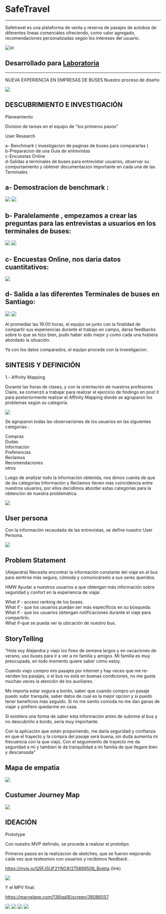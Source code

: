 # SafeTravel
---------------------------------------------------------------------------------------------------------------


Safetravel es una plataforma de venta y reserva de pasajes de autobús de diferentes líneas comerciales ofreciendo, como valor agregado, recomendaciones personalizadas según los intereses del usuario.

![st](https://user-images.githubusercontent.com/32283291/37967468-d50b2290-31a1-11e8-99a6-26be99771a98.png)

## Desarrollado para [Laboratoria](http://laboratoria.la)
-----------------------------------------------------------------------------------------------------------------


NUEVA EXPERIENCIA EN EMPRESAS DE BUSES
Nuestro proceso de diseño

<img src="img/desing.jpg">


DESCUBRIMIENTO E INVESTIGACIÓN
--------------------------------------------------------------------------------------------------------------------
Planeamiento 

Division de tareas en el equipo de "los primeros pasos"

User Research

a- Benchmark ( investigacion de paginas de buses para compararlas ) <br>
b-Preparacion de una Guia de entrevistas <br>
c-Encuestas Online <br>
d-Salidas a terminales de buses para entrevistar usuarios, observar su comportamiento y obtener documentacion importante en cada una de las Terminales <br>

a- Demostracion de benchmark :
-----------------------------------

<img src="img/berch.png"> <img src="img/berch2.png">

b- Paralelamente , empezamos a crear las preguntas para las entrevistas a usuarios en los terminales de buses:
--------------------------------------------------------------------------------------------------------------------

<img src="img/entrevistas1.png"> <img src="img/entrevista2.png">

c- Encuestas Online, nos daria datos cuantitativos:
---------------------------------------------------------------------------------------------------------------------
<img src="img/cuantitativos.png">

d- Salida a las diferentes Terminales de buses en Santiago:
-----------------------------------------------------------------------------------------------------------------------

<img src="img/terminal.jpg"> <img src="img/terminal2.jpg">

Al promediar las 16:00 horas, el equipo se junto con la finalidad de compartir sus experiencias durante el trabajo en campo, darse feedbacks sobre lo que se hizo bien, pudo haber sido mejor y como cada una hubiera abordado la situación.

Ya con los datos comparados, el equipo procede con la investigacion.


SINTESIS Y DEFINICIÓN
-------------------------------------------------------------------------------------------------------------------------

1.- Affinity Mapping

Durante las horas de clases, y con la orientación de nuestros profesores Claire, se comenzó a trabajar para realizar el ejercicio de findings en post it para posteriormente realizar el Affinity Mapping donde se agruparon los problemas según su categoría.

<img src="img/diagrama1.png">

Se agruparon todas las observaciones de los usuarios en las siguientes categorías :

Compras <br>
Dudas <br>
Información <br>
Preferencias <br>
Reclamos <br>
Recomendaciones <br>
otros <br>

Luego de analizar todo la información obtenida, nos dimos cuenta de que de las categorías Información y Reclamos tienen más coincidencia entre nuestros usuarios, por ellos decidimos abordar estas categorías para la obtención de nuestra problemática.

<img src="img/afinitymap.png"> 


User persona
----------------------------------------------------------------------------------------------------------------------------

Con la información recaudada de las entrevistas, se define nuestro User Persona.

<img src="img/alejandra.png">


Problem Statement
----------------------------------------------------------------------------------------------------------------------------

{Alejandra} Necesita encontrar la información constante del viaje en el bus para sentirse más segura, cómoda y comunicárselo a sus seres queridos.

HMW Ayudar a nuestros usuarios a que obtengan más información sobre seguridad y confort en la experiencia de viajar.

What if - acceso ranking de los buses. <br>
What if - que los usuarios puedan ser más específicos en su búsqueda.  <br>
What if - que los usuarios obtengan notificaciones durante el viaje para compartirlo. <br>
What if-que se pueda ver la ubicación de nuestro bus. <br>


StoryTelling
----------------------------------------------------------------------------------------------------------------------------

"Hola soy Alejandra y viajo los fines de semana largos y en vacaciones de verano, uso buses para ir a ver a mi familia y amigos. Mi familia es muy preocupada, en todo momento quiere saber cómo estoy.

Cuando viajo compro mis pasajes por internet y hay veces que me re-venden los pasajes, o el bus no está en buenas condiciones, no me gusta muchas veces la atención de los auxiliares.

Me importa estar segura a bordo, saber que cuando compro un pasaje puedo subir tranquila, saber datos de cual es la mejor opcion y si puedo tener beneficios más seguido. Si no me siento comoda no me dan ganas de viajar y prefiero quedarme en casa.

Si existiera una forma de saber esta información antes de subirme al bus y no descubrirlo a bordo, sería muy importante.

Con la aplicación que están proponiendo, me daría seguridad y confianza en que el trayecto y la compra del pasaje será buena, sin duda aumenta mi frecuencia con la que viajó, Con el seguimiento de trayecto me da seguridad a mi y tambien le da tranquilidad a mi familia de que llegare bien y descansada"


Mapa de empatia 
----------------------------------------------------------------------------------------------------------------------------

<img src="img/mapaempatia.png">


Custumer Journey Map
----------------------------------------------------------------------------------------------------------------------------

<img src="img/custumer.png">


IDEACIÓN
--------------------------------------------------------------------------------------------------------------------------

Prototype

Con nuestro MVP definido, se procede a realizar el prototipo.

Primeros pasos en la realizacion de sketches, que se fueron mejorando cada vez que testesmos con usuarios y recibimos feedback .

https://invis.io/Q5FJSUF2YNC#/275899506_Boleta (link)

<img src="img/sketch.png">

Y el MPV final:

https://marvelapp.com/136jga16/screen/38086057

<img src="img/perfil.png">
<img src="img/notificaciones.png">
<img src="img/asientos.png">
<img src="img/contacto.png">
